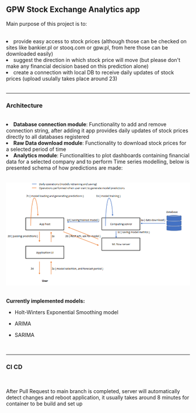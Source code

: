 ## GPW Stock Exchange Analytics app

Main purpose of this project is to:  

<br>
<li> provide easy access to stock prices (although those can be checked on sites like bankier.pl or stooq.com or gpw.pl, from here those can be downloaded easily)</li>  

<li> suggest the direction in which stock price will move (but please don't make any financial decision based on this prediction alone)</li>  

<li> create a connection with local DB to receive daily updates of stock prices (upload usulally takes place around 23)</li>  

<br>
<hr>
<h3> Architecture </h3> 
<br>
<li> <strong>Database connection module</strong>: Functionality to add and remove connection string, after adding it app provides daily updates of stock prices directly to all databases registered </li>  

<li> <strong>Raw Data download module</strong>: Functionality to download stock prices for a selected period of time </li>  

<li> <strong>Analytics module</strong>: Functionalities to plot dashboards containing financial data for a selected company and to perform Time series modelling, below is presented schema of how predictions are made:</li>

<br>

![img1](build/make_predictions_schema.PNG)

<br>
<strong>Currently implemented models:</strong>  

- Holt-Winters Exponential Smoothing model  

- ARIMA

- SARIMA

<br>
<hr>
<h3>  CI CD </h3>
<br>

After Pull Request to main branch is completed, server will automatically detect changes and reboot application, it usually takes around 8 minutes for container to be build and set up 